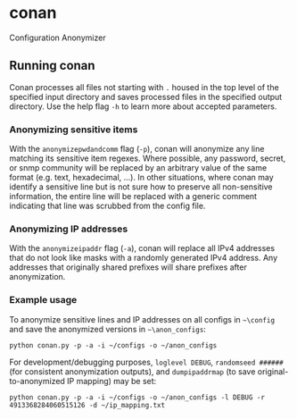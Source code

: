 # conan
Configuration Anonymizer

## Running conan
Conan processes all files not starting with `.` housed in the top level of the specified input directory and saves processed files in the specified output directory.  Use the help flag `-h` to learn more about accepted parameters.

### Anonymizing sensitive items
With the `anonymizepwdandcomm` flag (`-p`), conan will anonymize any line matching its sensitive item regexes.  Where possible, any password, secret, or snmp community will be replaced by an arbitrary value of the same format (e.g. text, hexadecimal, ...).  In other situations, where conan may identify a sensitive line but is not sure how to preserve all non-sensitive information, the entire line will be replaced with a generic comment indicating that line was scrubbed from the config file.

### Anonymizing IP addresses
With the `anonymizeipaddr` flag (`-a`), conan will replace all IPv4 addresses that do not look like masks with a randomly generated IPv4 address.  Any addresses that originally shared prefixes will share prefixes after anonymization.

### Example usage
To anonymize sensitive lines and IP addresses on all configs in `~\config` and save the anonymized versions in `~\anon_configs`:

`python conan.py -p -a -i ~/configs -o ~/anon_configs`

For development/debugging purposes, `loglevel DEBUG`, `randomseed ######` (for consistent anonymization outputs), and `dumpipaddrmap` (to save original-to-anonymized IP mapping) may be set:

`python conan.py -p -a -i ~/configs -o ~/anon_configs -l DEBUG -r 4913368284060515126 -d ~/ip_mapping.txt`
